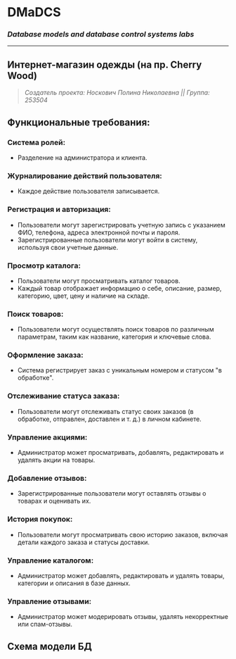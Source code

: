 # DMaDCS
### *Database models and database control systems labs*
---
## Интернет-магазин одежды (на пр. Сherry Wood)
> *Создатель проекта: Носкович Полина Николаевна ||*
> *Группа: 253504*
## Функциональные требования:
### Система ролей:
* Разделение на администратора и клиента.
### Журналирование действий пользователя:
* Каждое действие пользователя записывается.
### Регистрация и авторизация:
* Пользователи могут зарегистрировать учетную запись с указанием ФИО, телефона, адреса электронной почты и пароля.
* Зарегистрированные пользователи могут войти в систему, используя свои учетные данные.
### Просмотр каталога:
* Пользователи могут просматривать каталог товаров.
* Каждый товар отображает информацию о себе, описание, размер, категорию, цвет, цену и наличие на складе.
### Поиск товаров:
* Пользователи могут осуществлять поиск товаров по различным параметрам, таким как название, категория и ключевые слова.
### Оформление заказа:
* Система регистрирует заказ с уникальным номером и статусом "в обработке".
### Отслеживание статуса заказа:
* Пользователи могут отслеживать статус своих заказов (в обработке, отправлен, доставлен и т. д.) в личном кабинете.
### Управление акциями:
* Администратор может просматривать, добавлять, редактировать и удалять акции на товары.
### Добавление отзывов:
* Зарегистрированные пользователи могут оставлять отзывы о товарах и оценивать их.
### История покупок:
* Пользователи могут просматривать свою историю заказов, включая детали каждого заказа и статусы доставки.
### Управление каталогом:
* Администратор может добавлять, редактировать и удалять товары, категории и описания в базе данных.
### Управление отзывами:
* Администратор может модерировать отзывы, удалять некорректные или спам-отзывы.

## Схема модели БД
